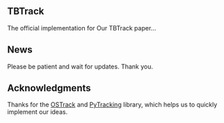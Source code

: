 ## TBTrack
The official implementation for Our TBTrack paper...

## News
Please be patient and wait for updates. Thank you.

## Acknowledgments
Thanks for the [OSTrack](https://github.com/botaoye/OSTrack) and [PyTracking](https://github.com/visionml/pytracking) library, which helps us to quickly implement our ideas.
